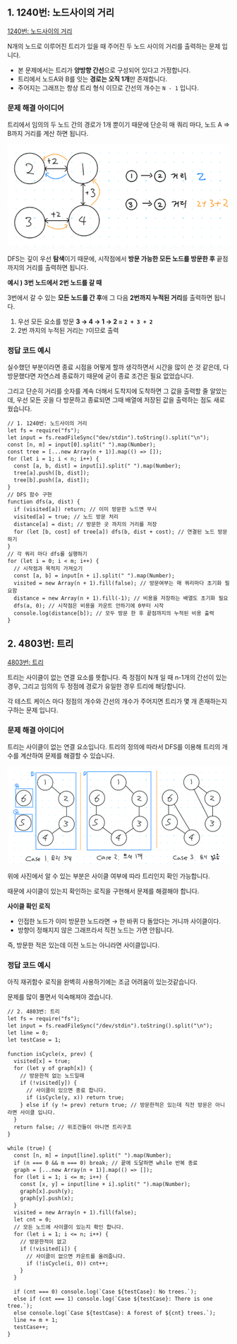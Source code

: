 ## 1. 1240번: 노드사이의 거리

[1240번: 노드사이의 거리](https://www.acmicpc.net/problem/1240)

N개의 노드로 이루어진 트리가 있을 때 주어진 두 노드 사이의 거리를 출력하는 문제 입니다.

- 본 문제에서는 트리가 **양방향 간선**으로 구성되어 있다고 가정합니다.
- 트리에서 노드A와 B를 잇는 **경로는 오직 1개**만 존재합니다.
- 주어지는 그래프는 항상 트리 형식 이므로 간선의 개수는 `N - 1` 입니다.

### 문제 해결 아이디어

트리에서 임의의 두 노드 간의 경로가 1개 뿐이기 때문에 단순히 매 쿼리 마다, 노드 A ⇒ B까지 거리를 계산 하면 됩니다.

![dfs02-01](images/dfs02-01.png)

DFS는 깊이 우선 **탐색**이기 때문에, 시작점에서 **방문 가능한 모든 노드를 방문한 후** 끝점 까지의 거리를 출력하면 됩니다.

**예시 ) 3번 노드에서 2번 노드를 갈 때**

3번에서 갈 수 있는 **모든 노드를 간 후**에 그 다음 **2번까지 누적된 거리**를 출력하면 됩니다.

1. 우선 모든 요소를 방문 **3 → 4 → 1 → 2 = `2 + 3 + 2`**
2. 2번 까지의 누적된 거리는 `7`이므로 출력

### 정답 코드 예시

실수했던 부분이라면 종료 시점을 어떻게 할까 생각하면서 시간을 많이 쓴 것 같은데, 다 방문했다면 자연스레 종료하기 때문에 굳이 종료 조건은 필요 없었습니다.

그리고 단순히 거리를 숫자를 계속 더해서 도착지에 도착하면 그 값을 출력할 줄 알았는데, 우선 모든 곳을 다 방문하고 종료되면 그때 배열에 저장된 값을 출력하는 점도 새로웠습니다.

```tsx
// 1. 1240번: 노드사이의 거리
let fs = require("fs");
let input = fs.readFileSync("dev/stdin").toString().split("\n");
const [n, m] = input[0].split(" ").map(Number);
const tree = [...new Array(n + 1)].map(() => []);
for (let i = 1; i < n; i++) {
  const [a, b, dist] = input[i].split(" ").map(Number);
  tree[a].push([b, dist]);
  tree[b].push([a, dist]);
}
// DFS 함수 구현
function dfs(a, dist) {
  if (visited[a]) return; // 이미 방문한 노드면 무시
  visited[a] = true; // 노드 방문 처리
  distance[a] = dist; // 방문한 곳 까지의 거리를 저장
  for (let [b, cost] of tree[a]) dfs(b, dist + cost); // 연결된 노드 방문하기
}
// 각 쿼리 마다 dfs를 실행하기
for (let i = 0; i < m; i++) {
  // 시작점과 목적지 가져오기
  const [a, b] = input[n + i].split(" ").map(Number);
  visited = new Array(n + 1).fill(false); // 방문여부는 매 쿼리마다 초기화 필요함
  distance = new Array(n + 1).fill(-1); // 비용을 저장하는 배열도 초기화 필요
  dfs(a, 0); // 시작점은 비용을 카운트 안하기에 0부터 시작
  console.log(distance[b]); // 모두 방문 한 후 끝점까지의 누적된 비용 출력
}
```

## 2. 4803번: 트리

[4803번: 트리](https://www.acmicpc.net/problem/4803)

트리는 사이클이 없는 연결 요소를 뜻합니다. 즉 정점이 N개 일 때 n-1개의 간선이 있는 경우, 그리고 임의의 두 정점에 경로가 유일한 경우 트리에 해당합니다.

각 테스트 케이스 마다 정점의 개수와 간선의 개수가 주어지면 트리가 몇 개 존재하는지 구하는 문제 입니다.

### 문제 해결 아이디어

트리는 사이클이 없는 연결 요소입니다. 트리의 정의에 따라서 DFS를 이용해 트리의 개수를 계산하여 문제를 해결할 수 있습니다.

![dfs02-02](images/dfs02-02.png)

위에 사진에서 알 수 있는 부분은 사이클 여부에 따라 트리인지 확인 가능합니다.

때문에 사이클이 있는지 확인하는 로직을 구현해서 문제를 해결해야 합니다.

**사이클 확인 로직**

- 인접한 노드가 이미 방문한 노드라면 → 한 바퀴 다 돌았다는 거니까 사이클이다.
- 방향이 정해지지 않은 그래프라서 직전 노드는 가면 안됩니다.

즉, 방문한 적은 있는데 이전 노드는 아니라면 사이클입니다.

### 정답 코드 예시

아직 재귀함수 로직을 완벽히 사용하기에는 조금 어려움이 있는것같습니다.

문제를 많이 풀면서 익숙해져야 겠습니다.

```tsx
// 2. 4803번: 트리
let fs = require("fs");
let input = fs.readFileSync("/dev/stdin").toString().split("\n");
let line = 0;
let testCase = 1;

function isCycle(x, prev) {
  visited[x] = true;
  for (let y of graph[x]) {
    // 방문한적 없는 노드일때
    if (!visited[y]) {
      // 사이클이 있으면 종료 합니다.
      if (isCycle(y, x)) return true;
    } else if (y != prev) return true; // 방문한적은 있는데 직전 방문은 아니라면 사이클 입니다.
  }
  return false; // 위조건들이 아니면 트리구조
}

while (true) {
  const [n, m] = input[line].split(" ").map(Number);
  if (n === 0 && m === 0) break; // 끝에 도달하면 while 반복 종료
  graph = [...new Array(n + 1)].map(() => []);
  for (let i = 1; i <= m; i++) {
    const [x, y] = input[line + i].split(" ").map(Number);
    graph[x].push(y);
    graph[y].push(x);
  }
  visited = new Array(n + 1).fill(false);
  let cnt = 0;
  // 모든 노드에 사이클이 있는지 확인 합니다.
  for (let i = 1; i <= n; i++) {
    // 방문한적이 없고
    if (!visited[i]) {
      // 사이클이 없으면 카운트를 올려줍니다.
      if (!isCycle(i, 0)) cnt++;
    }
  }

  if (cnt === 0) console.log(`Case ${testCase}: No trees.`);
  else if (cnt === 1) console.log(`Case ${testCase}: There is one tree.`);
  else console.log(`Case ${testCase}: A forest of ${cnt} trees.`);
  line += m + 1;
  testCase++;
}
```